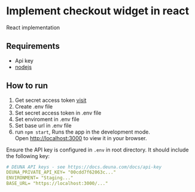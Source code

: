 #  Implement checkout widget in react

React implementation

## Requirements

- Api key
- [nodejs](https://nodejs.org/en/)

## How to run

1. Get secret access token [visit](https://docs.deuna.com/docs/api-key)
2. Create .env file 
3. Set secret access token in .env file 
4. Set enviroment in .env file 
5. Set base url in .env file 
6. run `npm start`, Runs the app in the development mode.\
Open [http://localhost:3000](http://localhost:3000) to view it in your browser.

Ensure the API key is configured in `.env` in root directory. It should include the following key:

```yaml
# DEUNA API keys - see https://docs.deuna.com/docs/api-key
DEUNA_PRIVATE_API_KEY= "00cdd7f62063c..."
ENVIRONMENT= "Staging..."
BASE_URL= "https://localhost:3000/..."
```
